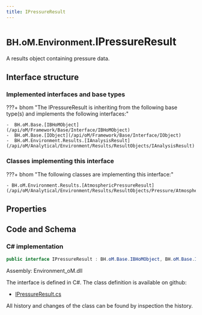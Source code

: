 ```yaml
---
title: IPressureResult
---
```


# <small>BH.oM.Environment.</small>**IPressureResult**

A results object containing pressure data.

## Interface structure

### Implemented interfaces and base types

???+ bhom "The IPressureResult is inheriting from the following base type(s) and implements the following interfaces:"

    -  BH.oM.Base.[IBHoMObject](/api/oM/Framework/Base/Interface/IBHoMObject)
    -  BH.oM.Base.[IObject](/api/oM/Framework/Base/Interface/IObject)
    -  BH.oM.Environment.Results.[IAnalysisResult](/api/oM/Analytical/Environment/Results/ResultObjects/IAnalysisResult)


### Classes implementing this interface

???+ bhom "The following classes are implementing this interface:"

    - BH.oM.Environment.Results.[AtmosphericPressureResult](/api/oM/Analytical/Environment/Results/ResultObjects/Pressure/AtmosphericPressureResult)


## Properties

## Code and Schema

### C# implementation

``` C# title="C#"
public interface IPressureResult : BH.oM.Base.IBHoMObject, BH.oM.Base.IObject, BH.oM.Environment.Results.IAnalysisResult
```

Assembly: Environment_oM.dll

The interface is defined in C#. The class definition is available on github:

- [IPressureResult.cs](https://github.com/BHoM/BHoM/blob/develop/Environment_oM/Results\ResultObjects\Pressure\IPressureResult.cs)

All history and changes of the class can be found by inspection the history.

